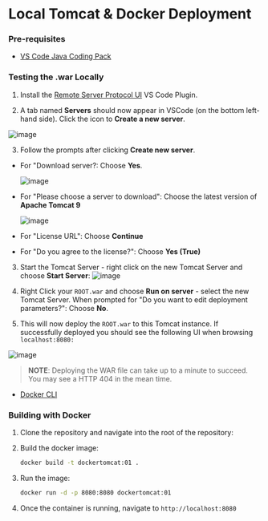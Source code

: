 # Local Tomcat & Docker Deployment
### Pre-requisites
* [VS Code Java Coding Pack](https://code.visualstudio.com/docs/languages/java#_install-visual-studio-code-for-java)
### Testing the .war Locally
1. Install the [Remote Server Protocol UI](https://marketplace.visualstudio.com/items?itemName=redhat.vscode-rsp-ui) VS Code Plugin.

2. A tab named **Servers** should now appear in VSCode (on the bottom left-hand side). Click the icon to **Create a new server**. 

![image](https://user-images.githubusercontent.com/31021304/202042084-b6ddbfed-b3af-46e2-910f-95c584bf415c.png)

3. Follow the prompts after clicking **Create new server**. 
- For "Download server?: Choose **Yes**.

    ![image](https://user-images.githubusercontent.com/31021304/202042258-11d862c7-6d9d-4cf2-a5b7-2a564cf842f0.png)

- For "Please choose a server to download": Choose the latest version of **Apache Tomcat 9**

    ![image](https://user-images.githubusercontent.com/31021304/202042312-d8cba0a6-23c1-491a-b3e0-2c91a2bddc67.png)

- For "License URL": Choose **Continue**
- For "Do you agree to the license?": Choose **Yes (True)**

3. Start the Tomcat Server - right click on the new Tomcat Server and choose **Start Server**:
![image](https://user-images.githubusercontent.com/31021304/202043089-1473512d-2286-4a10-8470-17b48d173a4d.png)


4. Right Click your `ROOT.war` and choose **Run on server** - select the new Tomcat Server. When prompted for "Do you want to edit deployment parameters?": Choose **No**.

5. This will now deploy the `ROOT.war` to this Tomcat instance. If successfully deployed you should see the following UI when browsing `localhost:8080:`

![image](https://user-images.githubusercontent.com/31021304/202043587-af3255e1-5531-45ad-97b7-039ce52f82ca.png)


> **NOTE**: Deploying the WAR file can take up to a minute to succeed. You may see a HTTP 404 in the mean time.

* [Docker CLI](https://docs.docker.com/install/)

### Building with Docker

1. Clone the repository and navigate into the root of the repository:

1. Build the docker image:

    ```bash
    docker build -t dockertomcat:01 .
    ```

1. Run the image:

    ```bash
    docker run -d -p 8080:8080 dockertomcat:01
    ```

1. Once the container is running, navigate to `http://localhost:8080`


